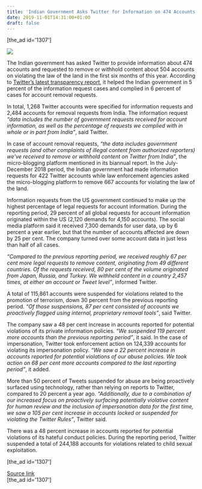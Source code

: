 ```yaml
---
title: 'Indian Government Asks Twitter for Information on 474 Accounts'
date: 2019-11-01T14:31:00+01:00
draft: false
---
```


\[the\_ad id='1307'\]  
  

  
![](https://beebom.com/wp-content/uploads/2016/08/10-Best-Third-Party-Twitter-Apps-for-iOS-and-Android-in-2019.jpg)

The Indian government has asked Twitter to provide information about 474 accounts and requested to remove or withhold content about 504 accounts on violating the law of the land in the first six months of this year. According to [Twitter’s latest transparency report](https://transparency.twitter.com/en/information-requests.html#information-requests-jan-jun-2019), it helped the Indian government in 5 percent of the information request cases and complied in 6 percent of cases for account removal requests.  

In total, 1,268 Twitter accounts were specified for information requests and 2,484 accounts for removal requests from India. The information request _“data includes the number of government requests received for account information, as well as the percentage of requests we complied with in whole or in part from India”_, said Twitter.  

In case of account removal requests, _“the data includes government requests (and other complaints of illegal content from authorized reporters) we’ve received to remove or withhold content on Twitter from India”_, the micro-blogging platform mentioned in its biannual report. In the July-December 2018 period, the Indian government had made information requests for 422 Twitter accounts while law enforcement agencies asked the micro-blogging platform to remove 667 accounts for violating the law of the land.  

Information requests from the US government continued to make up the highest percentage of legal requests for account information. During the reporting period, 29 percent of all global requests for account information originated within the US (2,120 demands for 4,150 accounts). The social media platform said it received 7,300 demands for user data, up by 6 percent a year earlier, but that the number of accounts affected are down by 25 per cent. The company turned over some account data in just less than half of all cases.  

_“Compared to the previous reporting period, we received roughly 67 per cent more legal requests to remove content, originating from 49 different countries. Of the requests received, 80 per cent of the volume originated from Japan, Russia, and Turkey. We withheld content in a country 2,457 times, at either an account or Tweet level”_, informed Twitter.  

A total of 115,861 accounts were suspended for violations related to the promotion of terrorism, down 30 percent from the previous reporting period. _“Of those suspensions, 87 per cent consisted of accounts we proactively flagged using internal, proprietary removal tools”_, said Twitter.  

The company saw a 48 per cent increase in accounts reported for potential violations of its private information policies. _“We suspended 119 percent more accounts than the previous reporting period”_, it said. In the case of impersonation, Twitter took enforcement action on 124,339 accounts for violating its impersonation policy. _“We saw a 22 percent increase in accounts reported for potential violations of our abuse policies. We took action on 68 per cent more accounts compared to the last reporting period”_, it added.  

More than 50 percent of Tweets suspended for abuse are being proactively surfaced using technology, rather than relying on reports to Twitter, compared to 20 percent a year ago. _“Additionally, due to a combination of our increased focus on proactively surfacing potentially violative content for human review and the inclusion of impersonation data for the first time, we saw a 105 per cent increase in accounts locked or suspended for violating the Twitter Rules”_, Twitter said.  

There was a 48 percent increase in accounts reported for potential violations of its hateful conduct policies. During the reporting period, Twitter suspended a total of 244,188 accounts for violations related to child sexual exploitation.  

  
\[the\_ad id='1307'\]  
  
[Source link](https://beebom.com/indian-government-asks-twitter-for-information-on-474-accounts/)  
\[the\_ad id='1307'\]